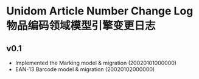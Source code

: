 # Unidom Article Number Change Log 物品编码领域模型引擎变更日志

## v0.1

- Implemented the Marking model & migration (20020101000000)
- EAN-13 Barcode model & migration (20020102000000)
